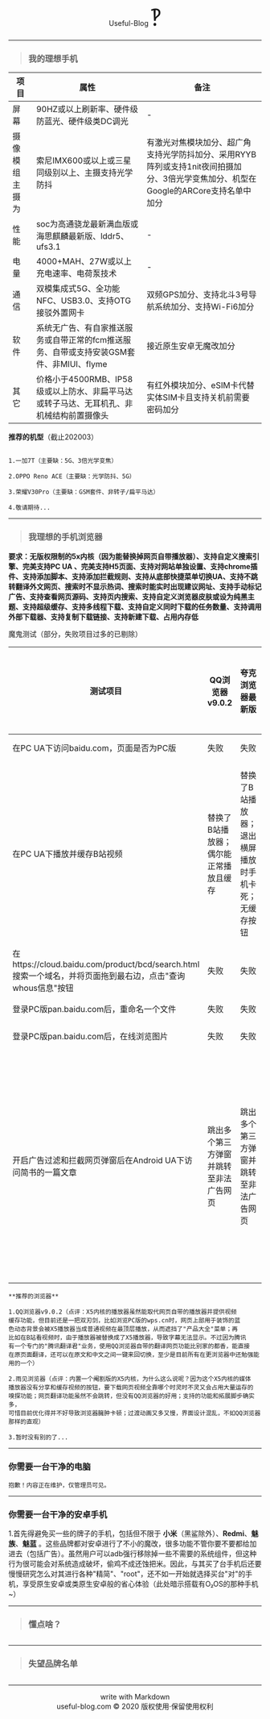 ﻿<center>Useful-Blog <font face="blue" size=8>‽</font> </center>

***

>### 我的理想手机


|项目|属性|备注|
|---|---|---|
|屏幕|90HZ或以上刷新率、硬件级防蓝光、硬件级类DC调光|-|
|摄像模组主摄为|索尼IMX600或以上或三星同级别以上、主摄支持光学防抖|有激光对焦模块加分、超广角支持光学防抖加分、采用RYYB阵列或支持1nit夜间拍摄加分、3倍光学变焦加分、机型在Google的ARCore支持名单中加分|
|性能|soc为高通骁龙最新满血版或海思麒麟最新版、lddr5、ufs3.1|-|
|电量|4000+MAH、27W或以上充电速率、电荷泵技术|-|
|通信|双模集成式5G、全功能NFC、USB3.0、支持OTG接驳外置网卡|双频GPS加分、支持北斗3号导航系统加分、支持Wi-Fi6加分|
|软件|系统无广告、有自家推送服务或自带正常的fcm推送服务、自带或支持安装GSM套件、非MIUI、flyme|接近原生安卓无魔改加分
|其它|价格小于4500RMB、IP58级或以上防水、非扁平马达或转子马达、无耳机孔、非机械结构前置摄像头|有红外模块加分、eSIM卡代替实体SIM卡且支持关机前需要密码加分|


**推荐的机型**（截止202003）

```

1.一加7T（主要缺：5G、3倍光学变焦）

2.OPPO Reno ACE（主要缺：光学防抖、5G）

3.荣耀V30Pro（主要缺：GSM套件、非转子/扁平马达）

4.敬请期待...

```

***
>### 我理想的手机浏览器

**要求：无版权限制的5x内核（因为能替换掉网页自带播放器）、支持自定义搜索引擎、完美支持PC UA 、完美支持H5页面、支持对网站单独设置、支持chrome插件、支持添加脚本、支持添加拦截规则、支持从底部快捷菜单切换UA、支持不跳转翻译外文网页、搜索时不显示热词、搜索时能实时出现建议网址、支持手动标记广告、支持查看网页源码、支持页内搜索、支持自定义浏览器皮肤或设为纯黑主题、支持超级缓存、支持多线程下载、支持自定义同时下载的任务数量、支持调用外部下载器、支持复制下载链接、支持新建下载、占用内存低**


魔鬼测试（部分，失败项目过多的已剔除）

|测试项目|QQ浏览器v9.0.2|夸克浏览器最新版|华为浏览器最新版|雨见浏览器|IDM＋内置浏览器|UC浏览器国际版
|---|---|---|---|---|---|---|
|在PC UA下访问baidu.com，页面是否为PC版|失败|失败|失败|失败|失败|失败|
|在PC UA下播放并缓存B站视频|替换了B站播放器；偶尔能正常播放且缓存|替换了B站播放器；退出横屏播放时手机卡死；无缓存按钮|替换了B站播放器；退出横屏播放时手机卡死；无缓存按钮|切换至X5内核后能替换B站播放器；播放正常但无缓存按钮|不能替换播放器；可以嗅探的视频；在线播放一段时间后浏览器卡死|失败|
|在https://cloud.baidu.com/product/bcd/search.html搜索一个域名，并将页面拖到最右边，点击"查询whous信息"按钮|失败|失败|失败|失败|失败|失败|
|登录PC版pan.baidu.com后，重命名一个文件|失败|失败|失败|失败|失败|失败|
|登录PC版pan.baidu.com后，在线浏览图片|失败|失败|失败|失败|失败|失败|
|开启广告过滤和拦截网页弹窗后在Android UA下访问简书的一篇文章|跳出多个第三方弹窗并跳转至非法广告网页|跳出多个第三方弹窗并跳转至非法广告网页|跳出多个第三方弹窗并跳转至非法广告网页|跳出多个第三方弹窗并跳转至非法广告网页|跳出多个第三方弹窗并跳转至非法广告网页|跳出多个第三方弹窗并跳转至非法广告网页|跳出多个第三方弹窗并跳转至非法广告网页|


```
**推荐的浏览器**

1.QQ浏览器v9.0.2（点评：X5内核的播放器虽然能取代网页自带的播放器并提供视频
缓存功能，但目前还是一把双刃剑，比如浏览PC版的wps.cn时，网页上部用于装饰的蓝
色动态背景会被X5播放器当成普通视频在最顶层播放，从而遮挡了"产品大全"菜单；再
比如在B站看视频时，由于播放器被替换成了X5播放器，导致字幕无法显示。不过因为腾讯
有一个专门的"腾讯翻译君"业务，使用QQ浏览器自带的翻译网页功能比别家的都香，能直接
在原页面翻译，还可以在原文和中文之间一键来回切换，至少是目前所有在更浏览器中还勉强能用的一个）

2.雨见浏览器（点评：内置一个阉割版的X5内核，为什么这么说呢？因为这个X5内核的媒体
播放器没有分享和缓存视频的按钮，要下载网页视频全靠哪个时灵时不灵又会占用大量运存的
嗅探功能；网页翻译功能虽然不会跳转，但没有QQ浏览器的好用；支持的功能和拓展脚步确实多，
可惜目前优化得并不好导致浏览器臃肿卡顿；过渡动画又多又慢，界面设计混乱，不如QQ浏览器那样的直观）

3.暂时没有别的了...
```

***

### 你需要一台干净的电脑
```
抱歉！内容正在维护，仅管理员可见。
```


***


### 你需要一台干净的安卓手机

1.首先得避免买一些的牌子的手机，包括但不限于 **小米**（黑鲨除外）、**Redmi**、**魅族**、**魅蓝** 。这些品牌都对安卓进行了不小的魔改，很多功能不管你要不要都给加进去（包括广告）。虽然用户可以adb强行移除掉一些不需要的系统组件，但这种行为很可能会对系统造成破坏，偷鸡不成还蚀把米。因此，与其买了台手机后还要慢慢研究怎么对其进行各种"精简"、"root"，还不如一开始就选择买台"对"的手机，享受原生安卓或类原生安卓般的省心体验（此处暗示搭载有O₂OS的那种手机~）


***


>### 懂点啥？
```

```


***


>### 失望品牌名单
```

```


***
 <center>write with Markdown </center>
 <center>useful-blog.com © 2020 版权使用·保留使用权利 </center>



